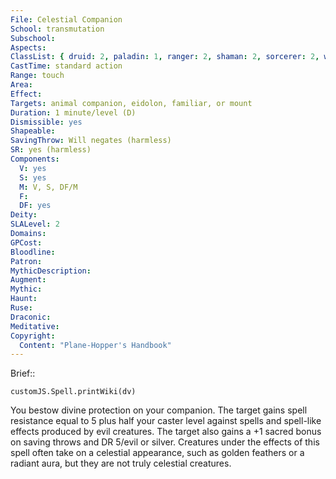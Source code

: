 ```yaml
---
File: Celestial Companion
School: transmutation
Subschool: 
Aspects: 
ClassList: { druid: 2, paladin: 1, ranger: 2, shaman: 2, sorcerer: 2, wizard: 2, summoner: 1, witch: 2 }
CastTime: standard action
Range: touch
Area: 
Effect: 
Targets: animal companion, eidolon, familiar, or mount
Duration: 1 minute/level (D)
Dismissible: yes
Shapeable: 
SavingThrow: Will negates (harmless)
SR: yes (harmless)
Components:
  V: yes
  S: yes
  M: V, S, DF/M
  F: 
  DF: yes
Deity: 
SLALevel: 2
Domains: 
GPCost: 
Bloodline: 
Patron: 
MythicDescription: 
Augment: 
Mythic: 
Haunt: 
Ruse: 
Draconic: 
Meditative: 
Copyright:
  Content: "Plane-Hopper's Handbook"
---
```

Brief:: 

```dataviewjs
customJS.Spell.printWiki(dv)
```

You bestow divine protection on your companion. The target gains spell resistance equal to 5 plus half your caster level against spells and spell-like effects produced by evil creatures. The target also gains a +1 sacred bonus on saving throws and DR 5/evil or silver. Creatures under the effects of this spell often take on a celestial appearance, such as golden feathers or a radiant aura, but they are not truly celestial creatures.
